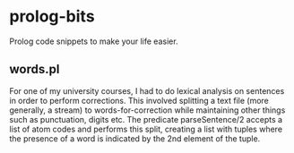prolog-bits
===========

Prolog code snippets to make your life easier.

words.pl
-----------

For one of my university courses, I had to do lexical analysis on sentences in order to perform corrections.
This involved splitting a text file (more generally, a stream) to words-for-correction while maintaining other
things such as punctuation, digits etc.
The predicate parseSentence/2 accepts a list of atom codes and performs this split, creating a list with tuples
where the presence of a word is indicated by the 2nd element of the tuple.
